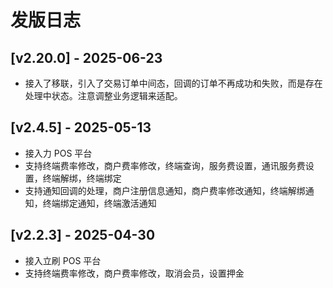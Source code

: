 # 发版日志

## [v2.20.0] - 2025-06-23

- 接入了移联，引入了交易订单中间态，回调的订单不再成功和失败，而是存在处理中状态。注意调整业务逻辑来适配。

## [v2.4.5] - 2025-05-13

- 接入力 POS 平台
- 支持终端费率修改，商户费率修改，终端查询，服务费设置，通讯服务费设置，终端解绑，终端绑定
- 支持通知回调的处理，商户注册信息通知，商户费率修改通知，终端解绑通知，终端绑定通知，终端激活通知

## [v2.2.3] - 2025-04-30

- 接入立刷 POS 平台
- 支持终端费率修改，商户费率修改，取消会员，设置押金